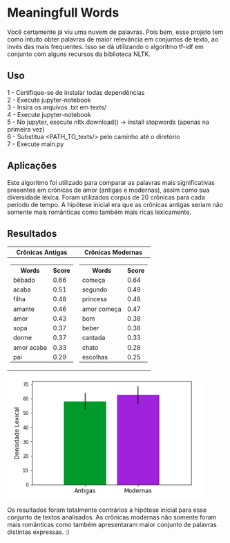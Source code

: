 # Meaningfull Words

Você certamente já viu uma nuvem de palavras. Pois bem, esse projeto tem como intuito obter palavras de maior relevância em conjuntos de texto, ao invés das mais frequentes. Isso se dá utilizando o algoritmo tf-idf em conjunto com alguns recursos da biblioteca NLTK.

## Uso

1 - Certifique-se de instalar todas dependências  
2 - Execute jupyter-notebook  
3 - Insira os arquivos .txt em texts/   
4 - Execute jupyter-notebook   
5 - No jupyter, execute nltk.download() -> install stopwords (apenas na primeira vez)   
6 - Substitua <PATH_TO_texts/> pelo caminho até o diretório   
7 - Execute main.py   

## Aplicações  

Este algoritmo foi utilizado para comparar as palavras mais significativas presentes em crônicas de amor (antigas e modernas), assim como sua diversidade léxica. Foram utilizados corpus de 20 crônicas para cada período de tempo. A hipótese inicial era que as crônicas antigas seriam não somente mais românticas como também mais ricas lexicamente.

## Resultados

|Crônicas Antigas|Crônicas Modernas|
|----------|---------|
|<table> <tr><th>Words</th><th>Score</th></tr><tr><td>bêbado</td><td>0.66</td></tr><td>acaba</td><td>0.51</td><tr><td>filha</td><td>0.48</td></tr><tr><td>amante</td><td>0.46</td></tr><tr><td>amor</td><td>0.43</td></tr><tr><td>sopa</td><td>0.37</td></tr><tr><td>dorme</td><td>0.37</td></tr><tr><td>amor acaba</td><td>0.33</td></tr><tr><td>pai</td><td>0.29</td></tr></table>| <table> <tr><th>Words</th><th>Score</th></tr><tr><td>começa</td><td>0.64</td></tr><tr><td>segundo</td><td>0.49</td></tr><tr><td>princesa</td><td>0.48</td></tr><tr><td>amor começa</td><td>0.47</td></tr><tr><td>bom</td><td>0.38</td></tr><tr><td>beber</td><td>0.38</td></tr><tr><td>cantada</td><td>0.33</td></tr><tr><td>chato</td><td>0.28</td></tr><tr><td>escolhas</td><td>0.25</td></tr> </table>

![Alt text](assets/diversity.png?raw=true "Lexical Diversity")  


  
Os resultados foram totalmente contrários a hipótese inicial para esse conjunto de textos analisados. As crônicas modernas não somente foram mais românticas como também apresentaram maior conjunto de palavras distintas expressas. :)
